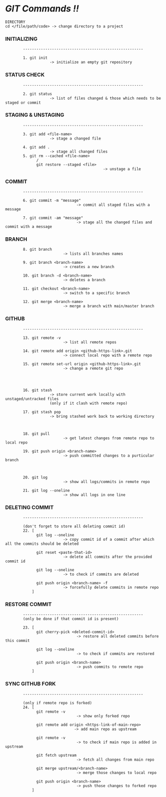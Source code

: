 # *GIT Commands !!*
```
DIRECTORY
cd </file/path/code> -> change directory to a project
```

### INITIALIZING
            ------------------------------------------------------

            1. git init
                        -> initialize an empty git repository


### STATUS CHECK
            ------------------------------------------------------

            2. git status
                        -> list of files changed & those which needs to be staged or commit

### STAGING & UNSTAGING
            ------------------------------------------------------

            3. git add <file-name> 
                        -> stage a changed file

            4. git add . 
                        -> stage all changed files
            5. git rm --cached <file-name> 
                  /
                  git restore --staged <file> 
                                                -> unstage a file

### COMMIT
            ------------------------------------------------------

            6. git commit -m "message" 
                                    -> commit all staged files with a message

            7. git commit -am "message" 
                                    -> stage all the changed files and commit with a message

### BRANCH

            8. git branch 
                              -> lists all branches names

            9. git branch <branch-name> 
                              -> creates a new branch

            10. git branch -d <branch-name> 
                              -> deletes a branch

            11. git checkout <branch-name> 
                              -> switch to a specific branch

            12. git merge <branch-name> 
                              -> merge a branch with main/master branch

### GITHUB
            ------------------------------------------------------

            13. git remote -v 
                              -> list all remote repos

            14. git remote add origin <github-https-link>.git 
                              -> connect local repo with a remote repo

            15. git remote set-url origin <github-https-link>.git 
                              -> change a remote git repo




            16. git stash 
                        -> store current work locally with unstaged/untracked files 
                        (only if it clash with remote repo)

            17. git stash pop 
                        -> bring stashed work back to working directory



            18. git pull 
                              -> get latest changes from remote repo to local repo

            19. git push origin <branch-name> 
                              -> push committed changes to a purticular branch



            20. git log 
                              -> show all logs/commits in remote repo

            21. git log --oneline 
                              -> show all logs in one line


### DELETING COMMIT
            ------------------------------------------------------

            (don't forget to store all deleting commit id)
            22. [ 
                  git log --oneline 
                              -> copy commit id of a commit after which all the commits should be deleted

                  git reset <paste-that-id> 
                              -> delete all commits after the provided commit id

                  git log --oneline 
                              -> to check if commits are deleted

                  git push origin <branch-name> -f 
                              -> forcefully delete commits in remote repo
                ]

    
### RESTORE COMMIT
            ------------------------------------------------------
            (only be done if that commit id is present)

            23. [ 
                  git cherry-pick <deleted-commit-id> 
                                    -> restore all deleted commits before this commit

                  git log --oneline 
                                    -> to check if commits are restored

                  git push origin <branch-name> 
                                    -> push commits to remote repo
                ]

### SYNC GITHUB FORK
            ------------------------------------------------------

            (only if remote repo is forked)
            24. [
                  git remote -v
                                    -> show only forked repo

                  git remote add origin <https-link-of-main-repo> 
                                   -> add main repo as upstream

                  git remote -v 
                                    -> to check if main repo is added in upstream

                  git fetch upstream 
                                    -> fetch all changes from main repo

                  git merge upstream/<branch-name> 
                                    -> merge those changes to local repo

                  git push origin <branch-name> 
                                    -> push those changes to forked repo
                ]
